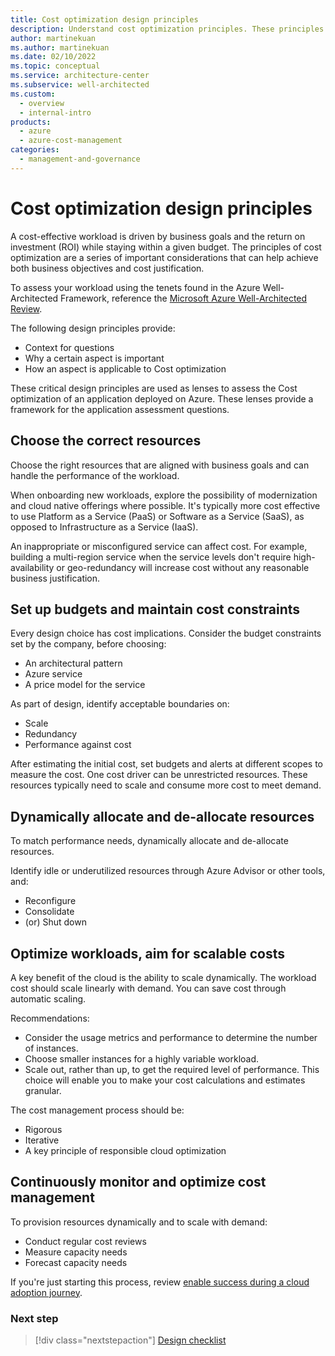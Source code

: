 ```yaml
---
title: Cost optimization design principles
description: Understand cost optimization principles. These principles are a series of important considerations that can help achieve business objectives and cost justification.
author: martinekuan
ms.author: martinekuan
ms.date: 02/10/2022
ms.topic: conceptual
ms.service: architecture-center
ms.subservice: well-architected
ms.custom:
  - overview
  - internal-intro
products:
  - azure
  - azure-cost-management
categories:
  - management-and-governance
---
```


# Cost optimization design principles

A cost-effective workload is driven by business goals and the return on investment (ROI) while staying within a given budget. The principles of cost optimization are a series of important considerations that can help achieve both business objectives and cost justification.

To assess your workload using the tenets found in the Azure Well-Architected Framework, reference the [Microsoft Azure Well-Architected Review](/assessments/?id=azure-architecture-review&mode=pre-assessment).

The following design principles provide:

- Context for questions
- Why a certain aspect is important
- How an aspect is applicable to Cost optimization

These critical design principles are used as lenses to assess the Cost optimization of an application deployed on Azure. These lenses provide a framework for the application assessment questions.

## Choose the correct resources

Choose the right resources that are aligned with business goals and can handle the performance of the workload.

When onboarding new workloads, explore the possibility of modernization and cloud native offerings where possible. It's typically more cost effective to use  Platform as a Service (PaaS) or Software as a Service (SaaS), as opposed to Infrastructure as a Service (IaaS).

An inappropriate or misconfigured service can affect cost. For example, building a multi-region service when the service levels don't require high-availability or geo-redundancy will increase cost without any reasonable business justification.

## Set up budgets and maintain cost constraints

Every design choice has cost implications. Consider the budget constraints set by the company, before choosing:

- An architectural pattern
- Azure service
- A price model for the service

As part of design, identify acceptable boundaries on:

- Scale
- Redundancy
- Performance against cost

After estimating the initial cost, set budgets and alerts at different scopes to measure the cost. One cost driver can be unrestricted resources. These resources typically need to scale and consume more cost to meet demand.

## Dynamically allocate and de-allocate resources

To match performance needs, dynamically allocate and de-allocate resources.

Identify idle or underutilized resources through Azure Advisor or other tools, and:

- Reconfigure
- Consolidate
- (or) Shut down

## Optimize workloads, aim for scalable costs

A key benefit of the cloud is the ability to scale dynamically. The workload cost should scale linearly with demand. You can save cost through automatic scaling.

Recommendations:

- Consider the usage metrics and performance to determine the number of instances.
- Choose smaller instances for a highly variable workload.
- Scale out, rather than up, to get the required level of performance. This choice will enable you to make your cost calculations and estimates granular.

The cost management process should be:

- Rigorous
- Iterative
- A key principle of responsible cloud optimization

## Continuously monitor and optimize cost management

To provision resources dynamically and to scale with demand:

- Conduct regular cost reviews
- Measure capacity needs
- Forecast capacity needs

If you're just starting this process, review [enable success during a cloud adoption journey](/azure/cloud-adoption-framework/get-started/enable).

### Next step

> [!div class="nextstepaction"]
> [Design checklist](./design-checklist.md)
